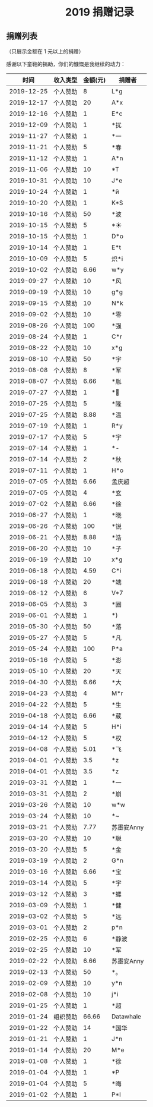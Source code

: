 # <center>2019 捐赠记录<center>

## 捐赠列表

（只展示金额在 1 元以上的捐赠）

感谢以下童鞋的捐助，你们的慷慨是我继续的动力：

| 时间 | 收入类型 | 金额(元) | 捐赠者 |
| --- | --- | --- | --- |
| 2019-12-25 | 个人赞助 | 8     | L*g |
| 2019-12-17 | 个人赞助 | 20    | A*x |
| 2019-12-16 | 个人赞助 | 1     | E*c |
| 2019-12-09 | 个人赞助 | 1     | *扰 |
| 2019-11-27 | 个人赞助 | 1     | *一 |
| 2019-11-21 | 个人赞助 | 5     | *春 |
| 2019-11-12 | 个人赞助 | 1     | A*n |
| 2019-11-06 | 个人赞助 | 10    | *T |
| 2019-10-31 | 个人赞助 | 10    | J*e |
| 2019-10-24 | 个人赞助 | 1     | *й |
| 2019-10-20 | 个人赞助 | 1     | K*S |
| 2019-10-16 | 个人赞助 | 50    | *波 |
| 2019-10-15 | 个人赞助 | 5     | *☀ |
| 2019-10-15 | 个人赞助 | 1     | D*o |
| 2019-10-14 | 个人赞助 | 1     | E*t |
| 2019-10-09 | 个人赞助 | 5     | 炽*i |
| 2019-10-02 | 个人赞助 | 6.66  | w*y |
| 2019-09-27 | 个人赞助 | 10    | *风 |
| 2019-09-19 | 个人赞助 | 10    | g*g |
| 2019-09-15 | 个人赞助 | 10    | N*k |
| 2019-09-02 | 个人赞助 | 10    | *零 |
| 2019-08-26 | 个人赞助 | 100   | *强 |
| 2019-08-24 | 个人赞助 | 1     | C*r |
| 2019-08-22 | 个人赞助 | 10    | x*g |
| 2019-08-10 | 个人赞助 | 50    | *宇 |
| 2019-08-08 | 个人赞助 | 8     | *军 |
| 2019-08-07 | 个人赞助 | 6.66  | *胤 |
| 2019-07-27 | 个人赞助 | 1     | *🍁 |
| 2019-07-25 | 个人赞助 | 5     | *隆 |
| 2019-07-25 | 个人赞助 | 8.88  | *温 |
| 2019-07-19 | 个人赞助 | 1     | R*y |
| 2019-07-17 | 个人赞助 | 5     | *宇 |
| 2019-07-14 | 个人赞助 | 1     | *- |
| 2019-07-14 | 个人赞助 | 2     | *秋 |
| 2019-07-11 | 个人赞助 | 1     | H*o |
| 2019-07-05 | 个人赞助 | 6.66  | 孟庆超 |
| 2019-07-05 | 个人赞助 | 4     | *玄 |
| 2019-07-02 | 个人赞助 | 6.66  | *徐 |
| 2019-06-27 | 个人赞助 | 1     | *晓 |
| 2019-06-26 | 个人赞助 | 100   | *锐 |
| 2019-06-21 | 个人赞助 | 8.88  | *浩 |
| 2019-06-20 | 个人赞助 | 10    | *子 |
| 2019-06-19 | 个人赞助 | 10    | x*g |
| 2019-06-18 | 个人赞助 | 4.59  | C*i |
| 2019-06-18 | 个人赞助 | 20    | *端 |
| 2019-06-12 | 个人赞助 | 6     | V*7 |
| 2019-06-05 | 个人赞助 | 3     | *圈 |
| 2019-06-01 | 个人赞助 | 1     | *) |
| 2019-05-30 | 个人赞助 | 50    | *落 |
| 2019-05-27 | 个人赞助 | 5     | *凡 |
| 2019-05-24 | 个人赞助 | 100   | P*a |
| 2019-05-16 | 个人赞助 | 5     | *澎 |
| 2019-05-10 | 个人赞助 | 20    | *天 |
| 2019-04-30 | 个人赞助 | 6.66  | *大 |
| 2019-04-23 | 个人赞助 | 4     | M*r |
| 2019-04-22 | 个人赞助 | 5     | *生 |
| 2019-04-18 | 个人赞助 | 6.66  | *葳 |
| 2019-04-14 | 个人赞助 | 5     | H*i |
| 2019-04-12 | 个人赞助 | 5     | *权 |
| 2019-04-08 | 个人赞助 | 5.01  | *飞 |
| 2019-04-01 | 个人赞助 | 3.5   | *z |
| 2019-04-01 | 个人赞助 | 3.5   | *z |
| 2019-03-31 | 个人赞助 | 1     | *一 |
| 2019-03-31 | 个人赞助 | 2     | *崩 |
| 2019-03-26 | 个人赞助 | 10    | w*w |
| 2019-03-24 | 个人赞助 | 10    | *~ |
| 2019-03-21 | 个人赞助 | 7.77  | 苏墨安Anny |
| 2019-03-20 | 个人赞助 | 10    | *聪 |
| 2019-03-20 | 个人赞助 | 5     | *金 |
| 2019-03-19 | 个人赞助 | 2     | G*n |
| 2019-03-16 | 个人赞助 | 6.66  | *宝 |
| 2019-03-14 | 个人赞助 | 5     | *宇 |
| 2019-03-12 | 个人赞助 | 3     | *螺 |
| 2019-03-09 | 个人赞助 | 1     | *健 |
| 2019-03-02 | 个人赞助 | 5     | *远 |
| 2019-03-01 | 个人赞助 | 2     | p*n |
| 2019-02-25 | 个人赞助 | 6     | *静波 |
| 2019-02-25 | 个人赞助 | 10    | *军 |
| 2019-02-22 | 个人赞助 | 6.66  | 苏墨安Anny |
| 2019-02-13 | 个人赞助 | 50    | *。 |
| 2019-02-09 | 个人赞助 | 10    | y*n |
| 2019-02-08 | 个人赞助 | 10    | j*i |
| 2019-01-25 | 个人赞助 | 1     | *超 |
| 2019-01-24 | 组织赞助 | 66.66 | Datawhale |
| 2019-01-22 | 个人赞助 | 14    | *国华 |
| 2019-01-21 | 个人赞助 | 1     | J*n |
| 2019-01-14 | 个人赞助 | 20    | M*e |
| 2019-01-08 | 个人赞助 | 1     | *徐 |
| 2019-01-04 | 个人赞助 | 1     | *P |
| 2019-01-04 | 个人赞助 | 5     | *晦 |
| 2019-01-02 | 个人赞助 | 1     | P*I |
